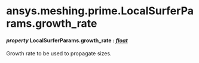 <a id="ansys-meshing-prime-localsurferparams-growth-rate"></a>

# ansys.meshing.prime.LocalSurferParams.growth_rate

<a id="ansys.meshing.prime.LocalSurferParams.growth_rate"></a>

#### *property* LocalSurferParams.growth_rate *: [float](https://docs.python.org/3.11/library/functions.html#float)*

Growth rate to be used to propagate sizes.

<!-- !! processed by numpydoc !! -->
